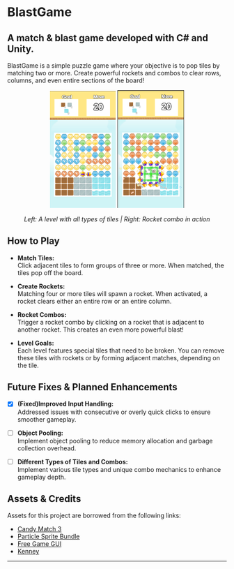 # BlastGame

A match & blast game developed with C# and Unity.
---
BlastGame is a simple puzzle game where your objective is to pop tiles by matching two or more. Create powerful rockets and combos to clear rows, columns, and even entire sections of the board!

<p align="center">
  <img src="Assets/GamePics/Screenshot%20from%202025-02-27%2023-35-06.png" width="30%">
  <img src="Assets/GamePics/Screenshot%20from%202025-02-27%2023-37-54.png" width="30.5%">
</p>
<p align="center"><i>Left: A level with all types of tiles | Right: Rocket combo in action</i></p>


## How to Play

- **Match Tiles:**  
  Click adjacent tiles to form groups of three or more. When matched, the tiles pop off the board.

- **Create Rockets:**  
  Matching four or more tiles will spawn a rocket. When activated, a rocket clears either an entire row or an entire column.

- **Rocket Combos:**  
  Trigger a rocket combo by clicking on a rocket that is adjacent to another rocket. This creates an even more powerful blast!

- **Level Goals:**  
  Each level features special tiles that need to be broken. You can remove these tiles with rockets or by forming adjacent matches, depending on the tile.

## Future Fixes & Planned Enhancements

- [x] **(Fixed)Improved Input Handling:**  
  Addressed issues with consecutive or overly quick clicks to ensure smoother gameplay.

- [ ] **Object Pooling:**  
Implement object pooling to reduce memory allocation and garbage collection overhead.

- [ ] **Different Types of Tiles and Combos:**  
  Implement various tile types and unique combo mechanics to enhance gameplay depth.









## Assets & Credits

Assets for this project are borrowed from the following links:
- [Candy Match 3](https://opengameart.org/content/candy-match-3)
- [Particle Sprite Bundle](https://rhymetraveler.itch.io/particle-sprite-bundle)
- [Free Game GUI](https://pzuh.itch.io/free-game-gui)
- [Kenney](https://kenney.nl/assets)


---

